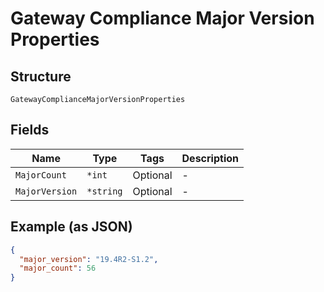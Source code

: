 
# Gateway Compliance Major Version Properties

## Structure

`GatewayComplianceMajorVersionProperties`

## Fields

| Name | Type | Tags | Description |
|  --- | --- | --- | --- |
| `MajorCount` | `*int` | Optional | - |
| `MajorVersion` | `*string` | Optional | - |

## Example (as JSON)

```json
{
  "major_version": "19.4R2-S1.2",
  "major_count": 56
}
```

